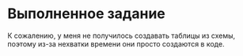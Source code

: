 # Выполненное задание

К сожалению, у меня не получилось создавать таблицы из схемы, поэтому из-за нехватки времени они просто создаются в коде.
